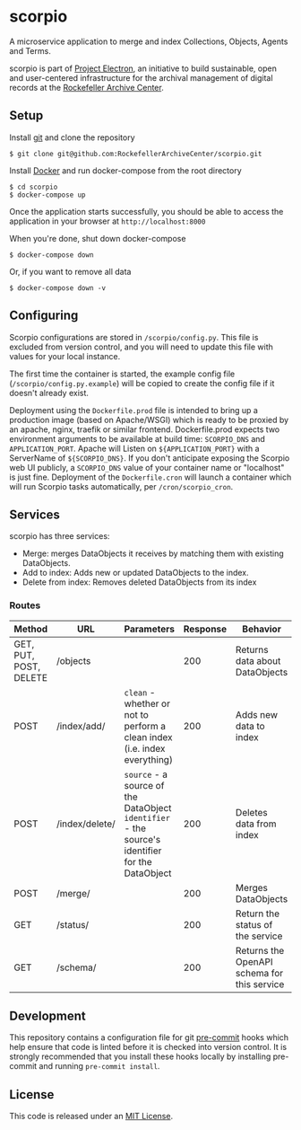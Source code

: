 # scorpio

A microservice application to merge and index Collections, Objects, Agents and Terms.

scorpio is part of [Project Electron](https://github.com/RockefellerArchiveCenter/project_electron), an initiative to build sustainable, open and user-centered infrastructure for the archival management of digital records at the [Rockefeller Archive Center](http://rockarch.org/).

## Setup

Install [git](https://git-scm.com/) and clone the repository

    $ git clone git@github.com:RockefellerArchiveCenter/scorpio.git

Install [Docker](https://store.docker.com/search?type=edition&offering=community) and run docker-compose from the root directory

    $ cd scorpio
    $ docker-compose up

Once the application starts successfully, you should be able to access the application in your browser at `http://localhost:8000`

When you're done, shut down docker-compose

    $ docker-compose down

Or, if you want to remove all data

    $ docker-compose down -v


## Configuring

Scorpio configurations are stored in `/scorpio/config.py`. This file is excluded from version control, and you will need to update this file with values for your local instance.

The first time the container is started, the example config file (`/scorpio/config.py.example`) will be copied to create the config file if it doesn't already exist.

Deployment using the `Dockerfile.prod` file is intended to bring up a production image (based on Apache/WSGI) which is ready to be proxied by an apache, nginx, traefik or similar frontend. Dockerfile.prod expects two environment arguments to be available at build time: `SCORPIO_DNS` and `APPLICATION_PORT`. Apache will Listen on `${APPLICATION_PORT}` with a ServerName of `${SCORPIO_DNS}`.  If you don't anticipate exposing the Scorpio web UI publicly, a `SCORPIO_DNS` value of your container name or "localhost" is just fine.  Deployment of the `Dockerfile.cron` will launch a container which will run Scorpio tasks automatically, per `/cron/scorpio_cron`.


## Services

scorpio has three services:
- Merge: merges DataObjects it receives by matching them with existing DataObjects.
- Add to index: Adds new or updated DataObjects to the index.
- Delete from index: Removes deleted DataObjects from its index


### Routes

| Method | URL | Parameters | Response  | Behavior  |
|--------|-----|---|---|---|
|GET, PUT, POST, DELETE|/objects||200|Returns data about DataObjects|
|POST|/index/add/|`clean` - whether or not to perform a clean index (i.e. index everything)|200|Adds new data to index|
|POST|/index/delete/|`source` - a source of the DataObject</br>`identifier` - the source's identifier for the DataObject|200|Deletes data from index|
|POST|/merge/||200|Merges DataObjects|
|GET|/status/||200|Return the status of the service|
|GET|/schema/||200|Returns the OpenAPI schema for this service|


## Development

This repository contains a configuration file for git [pre-commit](https://pre-commit.com/) hooks which help ensure that code is linted before it is checked into version control. It is strongly recommended that you install these hooks locally by installing pre-commit and running `pre-commit install`.


## License

This code is released under an [MIT License](LICENSE).

